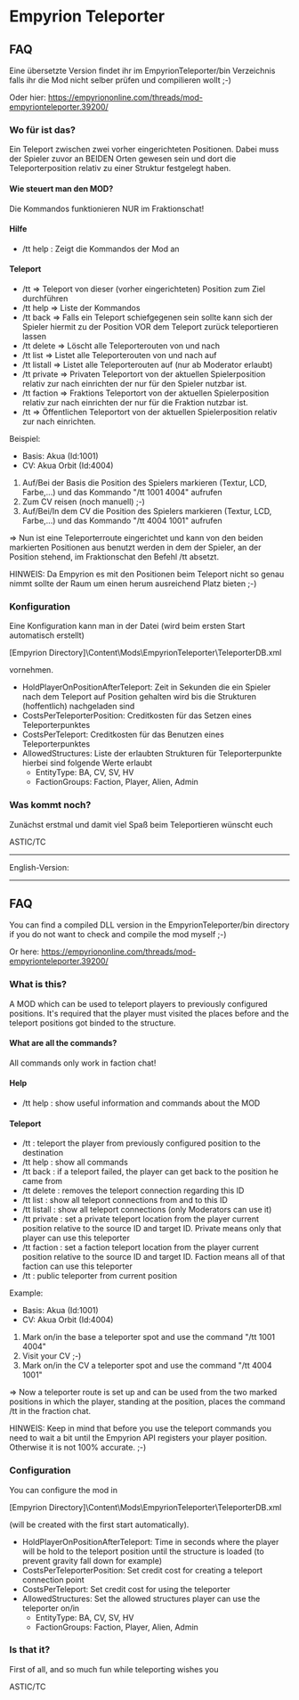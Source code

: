 ﻿# Empyrion Teleporter
## FAQ

Eine übersetzte Version findet ihr im EmpyrionTeleporter/bin Verzeichnis falls ihr die Mod nicht selber prüfen und compilieren wollt ;-)

Oder hier:  https://empyriononline.com/threads/mod-empyrionteleporter.39200/

### Wo für ist das?

Ein Teleport zwischen zwei vorher eingerichteten Positionen. Dabei muss der Spieler zuvor an BEIDEN Orten gewesen sein und dort die Teleporterposition relativ zu einer Struktur festgelegt haben.

#### Wie steuert man den MOD?

Die Kommandos funktionieren NUR im Fraktionschat!

#### Hilfe

* /tt help : Zeigt die Kommandos der Mod an

#### Teleport

* /tt => Teleport von dieser (vorher eingerichteten) Position zum Ziel durchführen
* /tt help => Liste der Kommandos
* /tt back => Falls ein Teleport schiefgegenen sein sollte kann sich der Spieler hiermit zu der Position VOR dem Teleport zurück teleportieren lassen
* /tt delete <Id> => Löscht alle Teleporterouten von und nach <Id>
* /tt list <Id> => Listet alle Teleporterouten von und nach <Id> auf
* /tt listall => Listet alle Teleporterouten auf (nur ab Moderator erlaubt)
* /tt private <SourceId> <TargetId> => Privaten Teleportort von der aktuellen Spielerposition relativ zur <SourceId> nach <TargetId> einrichten der nur für den Spieler nutzbar ist.
* /tt faction <SourceId> <TargetId> => Fraktions Teleportort von der aktuellen Spielerposition relativ zur <SourceId> nach <TargetId> einrichten der nur für die Fraktion nutzbar ist.
* /tt <SourceId> <TargetId> => Öffentlichen Teleportort von der aktuellen Spielerposition relativ zur <SourceId> nach <TargetId> einrichten.

Beispiel:
- Basis: Akua (Id:1001)
- CV: Akua Orbit (Id:4004)

1. Auf/Bei der Basis die Position des Spielers markieren (Textur, LCD, Farbe,...) und das Kommando "/tt 1001 4004" aufrufen
2. Zum CV reisen (noch manuell) ;-)
3. Auf/Bei/In dem CV die Position des Spielers markieren (Textur, LCD, Farbe,...) und das Kommando "/tt 4004 1001" aufrufen

=> Nun ist eine Teleporterroute eingerichtet und kann von den beiden markierten Positionen aus benutzt werden in dem der Spieler, an der Position stehend, im Fraktionschat den Befehl /tt absetzt.

HINWEIS: Da Empyrion es mit den Positionen beim Teleport nicht so genau nimmt sollte der Raum um einen herum ausreichend Platz bieten ;-)

### Konfiguration
Eine Konfiguration kann man in der Datei (wird beim ersten Start automatisch erstellt)

[Empyrion Directory]\Content\Mods\EmpyrionTeleporter\TeleporterDB.xml

vornehmen.

* HoldPlayerOnPositionAfterTeleport: Zeit in Sekunden die ein Spieler nach dem Teleport auf Position gehalten wird bis die Strukturen (hoffentlich) nachgeladen sind
* CostsPerTeleporterPosition: Creditkosten für das Setzen eines Teleporterpunktes
* CostsPerTeleport: Creditkosten für das Benutzen eines Teleporterpunktes
* AllowedStructures: Liste der erlaubten Strukturen für Teleporterpunkte hierbei sind folgende Werte erlaubt
  - EntityType: BA, CV, SV, HV 
  - FactionGroups: Faction, Player, Alien, Admin

### Was kommt noch?
Zunächst erstmal und damit viel Spaß beim Teleportieren wünscht euch

ASTIC/TC

***

English-Version:

---

## FAQ

You can find a compiled DLL version in the EmpyrionTeleporter/bin directory if you do not want to check and compile the mod myself ;-)

Or here: https://empyriononline.com/threads/mod-empyrionteleporter.39200/

### What is this?

A MOD which can be used to teleport players to previously configured positions. It's required that the player must visited the places before and the teleport positions got binded to the structure.

#### What are all the commands?

All commands only work in faction chat!

#### Help

* /tt help : show useful information and commands about the MOD

#### Teleport

* /tt : teleport the player from previously configured position to the destination
* /tt help : show all commands
* /tt back : if a teleport failed, the player can get back to the position he came from
* /tt delete <Id> : removes the teleport connection regarding this ID
* /tt list <Id> : show all teleport connections from and to this ID
* /tt listall : show all teleport connections (only Moderators can use it)
* /tt private <SourceId> <TargetId> : set a private teleport location from the player current position relative to the source ID and target ID. Private means only that player can use this teleporter
* /tt faction <SourceId> <TargetId> : set a faction teleport location from the player current position relative to the source ID and target ID. Faction means all of that faction can use this teleporter
* /tt <SourceId> <TargetId> : public teleporter from current position

Example:
- Basis: Akua (Id:1001)
- CV: Akua Orbit (Id:4004)

1. Mark on/in the base a teleporter spot and use the command "/tt 1001 4004"
2. Visit your CV ;-)
3. Mark on/in the CV a teleporter spot and use the command "/tt 4004 1001"

=> Now a teleporter route is set up and can be used from the two marked positions in which the player, standing at the position, places the command /tt in the fraction chat.

HINWEIS: Keep in mind that before you use the teleport commands you need to wait a bit until the Empyrion API registers your player position. Otherwise it is not 100% accurate. ;-)

### Configuration
You can configure the mod in

[Empyrion Directory]\Content\Mods\EmpyrionTeleporter\TeleporterDB.xml

(will be created with the first start automatically).

* HoldPlayerOnPositionAfterTeleport: Time in seconds where the player will be hold to the teleport position until the structure is loaded (to prevent gravity fall down for example)
* CostsPerTeleporterPosition: Set credit cost for creating a teleport connection point
* CostsPerTeleport: Set credit cost for using the teleporter
* AllowedStructures: Set the allowed structures player can use the teleporter on/in
  - EntityType: BA, CV, SV, HV 
  - FactionGroups: Faction, Player, Alien, Admin

### Is that it?
First of all, and so much fun while teleporting wishes you

ASTIC/TC
